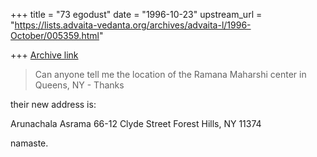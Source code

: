 +++
title = "73 egodust"
date = "1996-10-23"
upstream_url = "https://lists.advaita-vedanta.org/archives/advaita-l/1996-October/005359.html"

+++
[Archive link](https://lists.advaita-vedanta.org/archives/advaita-l/1996-October/005359.html)

> Can anyone tell me the location of the Ramana Maharshi center in Queens, NY -
> Thanks

their new address is:

Arunachala Asrama
66-12 Clyde Street
Forest Hills, NY 11374

namaste.

